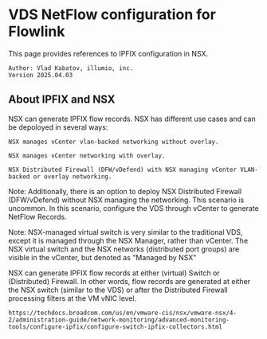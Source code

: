 # VDS NetFlow configuration for Flowlink

This page provides references to IPFIX configuration in NSX. 
 ```
 Author: Vlad Kabatov, illumio, inc.
 Version 2025.04.03
```
## About IPFIX and NSX
NSX can generate IPFIX flow records. NSX has different use cases and can be depoloyed in several ways:


    NSX manages vCenter vlan-backed networking without overlay.

    NSX manages vCenter networking with overlay.

    NSX Distributed Firewall (DFW/vDefend) with NSX managing vCenter VLAN-backed or overlay networking.


Note: Additionally, there is an option to deploy NSX Distributed Firewall (DFW/vDefend) without NSX managing the networking. This scenario is uncommon. In this scenario, configure the VDS through vCenter to generate NetFlow Records.

Note: NSX-managed virtual switch is very similar to the traditional VDS, except it is managed through the NSX Manager, rather than vCenter. The NSX virtual switch and the NSX networks (distributed port groups) are visible in the vCenter, but denoted as "Managed by NSX"


NSX can generate IPFIX flow records at either (virtual) Switch or (Distributed) Firewall. In other words, flow records are generated at either the NSX switch (similar to the VDS) or after the Distributed Firewall processing filters at the VM vNIC level.




```
https://techdocs.broadcom.com/us/en/vmware-cis/nsx/vmware-nsx/4-2/administration-guide/network-monitoring/advanced-monitoring-tools/configure-ipfix/configure-switch-ipfix-collectors.html
```